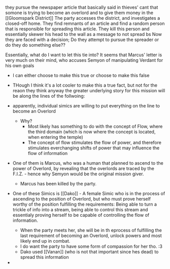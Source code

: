 they pursue the newspaper article that basically said in thieves' cant that somone is trying to become an overlord and to give them money in the [[Gloomspark District]]
The party accesses the district, and investigates a closed-off home. They find remnants of an article and find a random person that is responsible for spreading this article.
They kill this person and essentially skewer his head to the wall as a message to not spread bs
Now they are faced with a decision; Do they attempt to pursue the spreader or do they do something else??

Essentially, what do I want to let this tie into? It seems that Marcus' letter is very much on their mind, who accuses Semyon of manipulating Verdant for his own goals
- I can either choose to make this true or choose to make this false
- THough I think it's a lot cooler to make this a true fact, but not for the reaon they think
anyway
the greater underlying story for this mission will be along the lines of the follwoing:
- apparently, individual simics are willing to put everything on the line to become an Overlord
	- Why?
		- Most likely has something to do with the concept of Flow, where the third domain (which is now where the concept is located, when entering the temple)
		- The concept of flow stimulates the flow of power, and therefore stimulates everchanging shifts of power that may influence the flow of information
- One of them is Marcus, who was a human that planned to ascend to the power of Overlord, by revealing that the overlords are traced by the F.I.Z. - hence why Semyon would be the original mission giver.
	- Marcus has been killed by the party.
- One of these Simics is [[Dako]] - A female Simic who is in the process of ascending to the position of Overlord, but who must prove herself worthy of the position fulfilling the requirements: Being able to turn a trickle of info into a stream, being able to control this stream and essentialy proving herself to be capable of controlling the flow of information.
	- When the party meets her, she will be in th eprocess of fulfilling the last requirement of becoming an Overlord, unlock powers and most likely end up in combat.
	- I do want the party to have some form of compassion for her tho. :3
	- Dako used [[Vanan]] (who is not that important since hes dead) to spread this information

- 